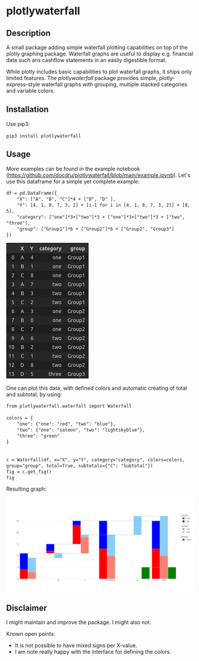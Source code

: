 # plotlywaterfall

## Description 

A small package adding simple waterfall plotting capabilities on top of the plotly graphing package. Waterfall graphs are useful to display e.g. financial data such ans cashflow statements in an easily digestible format. 

While plotly includes basic capabilities to plot waterfall graphs, it ships only limited features. The *plotlywaterfall* package provides simple, plotly-express-style waterfall graphs with grouping, multiple stacked categories and variable colors. 

## Installation

Use pip3: 

`pip3 install plotlywaterfall`

## Usage

More examples can be found in the example notebook (https://github.com/docdru/plotlywaterfall/blob/main/example.ipynb). Let's use this dataframe for a simple yet complete example: 

    df = pd.DataFrame({
        "X": ["A", "B", "C"]*4 + ["D", "D" ], 
        "Y": [4, 1, 8, 7, 3, 2] + [i-1 for i in [4, 1, 8, 7, 3, 2]] + [8, 5],
        "category": ["one"]*3+["two"]*3 + ["one"]*3+["two"]*3 + ["two", "three"],
        "group": ["Group1"]*6 + ["Group2"]*6 + ["Group2", "Group3"]
    })

![DF](examples/example_df.png)


One can plot this data, with defined colors and automatic creating of total and subtotal, by using: 


    from plotlywaterfall.waterfall import Waterfall
    
    colors = {
        "one": {"one": "red", "two": "blue"},
        "two": {"one": "salmon", "two": "lightskyblue"},
        "three": "green"
    }


    c = Waterfall(df, x="X", y="Y", category="category", colors=colors, group="group", total=True, subtotals={"C": "Subtotal"})
    fig = c.get_fig()
    fig



Resulting graph:

![Example](examples/example.png)


## Disclaimer

I might maintain and improve the package. I might also not.

Known open points: 
- It is not possible to have mixed signs per X-value.
- I am note really happy with the interface for defining the colors.
